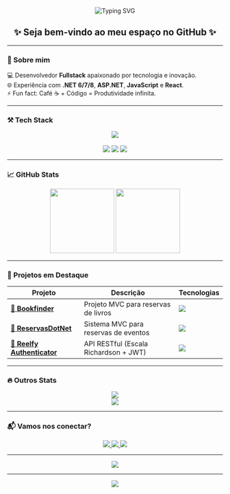 <div align="center">
  <img src="https://readme-typing-svg.herokuapp.com?font=Fira+Code&size=24&pause=1000&color=00F7FF&center=true&vCenter=true&width=500&lines=Hello%2C+my+name+is+Thiago;Olá%2C+meu+nome+é+Thiago;Bem-vindo+ao+meu+perfil!+🚀" alt="Typing SVG" />
</div>

<h2 align="center">✨ Seja bem-vindo ao meu espaço no GitHub ✨</h2>

---

### 🧠 Sobre mim

💻 Desenvolvedor **Fullstack** apaixonado por tecnologia e inovação.  
🌐 Experiência com **.NET 6/7/8**, **ASP.NET**, **JavaScript** e **React**.  
⚡ Fun fact: Café ☕ + Código = Produtividade infinita.  

---

### ⚒️ Tech Stack

<div align="center">
  <img src="https://skillicons.dev/icons?i=cs,dotnet,azure,js,react,postgresql,git,github,visualstudio" /><br><br>
  <img src="https://img.shields.io/badge/.NET%20Core-512BD4?style=for-the-badge&logo=dotnet&logoColor=white" />
  <img src="https://img.shields.io/badge/React-61DAFB?style=for-the-badge&logo=react&logoColor=black" />
  <img src="https://img.shields.io/badge/SQL-336791?style=for-the-badge&logo=postgresql&logoColor=white" />
</div>

---

### 📈 GitHub Stats

<div align="center">
  <img src="https://github-readme-stats.vercel.app/api?username=Th1ago23&show_icons=true&theme=tokyonight&hide_border=true" height="150" />
  <img src="https://github-readme-stats.vercel.app/api/top-langs/?username=Th1ago23&layout=compact&theme=tokyonight&hide_border=true" height="150" />
</div>

---

### 🌟 Projetos em Destaque

| Projeto | Descrição | Tecnologias |
|---------|-----------|-------------|
| [📖 **Bookfinder**](https://github.com/Th1ago23/Daily-Task-API) | Projeto MVC para reservas de livros | <img src="https://skillicons.dev/icons?i=cs,dotnet,postgresql,git,github" /> |
| [🪪 **ReservasDotNet**](https://github.com/Th1ago23/Auth-System) | Sistema MVC para reservas de eventos | <img src="https://skillicons.dev/icons?i=cs,dotnet,postgresql,git,github" /> |
| [📱 **Reelfy Authenticator**](https://github.com/Th1ago23/ReactNativeApp) | API RESTful (Escala Richardson + JWT) | <img src="https://skillicons.dev/icons?i=cs,dotnet,postgresql,git,github,azure" /> |

---

### 🔥 Outros Stats

<div align="center">
  <img src="https://github-profile-summary-cards.vercel.app/api/cards/profile-details?username=Th1ago23&theme=tokyonight" /><br>
  <img src="https://github-readme-streak-stats.herokuapp.com?user=Th1ago23&theme=tokyonight&hide_border=true" />
</div>

---

### 📬 Vamos nos conectar?

<div align="center">
  <a href="mailto:thiago.peixots@gmail.com">
    <img src="https://img.shields.io/badge/-Gmail-EA4335?style=for-the-badge&logo=gmail&logoColor=white" />
  </a>
  <a href="https://www.linkedin.com/in/thiagopeixotosantos/">
    <img src="https://img.shields.io/badge/-LinkedIn-0A66C2?style=for-the-badge&logo=linkedin&logoColor=white" />
  </a>
  <a href="https://github.com/Th1ago23">
    <img src="https://img.shields.io/badge/-GitHub-181717?style=for-the-badge&logo=github&logoColor=white" />
  </a>
</div>

---

<div align="center">
  <img src="https://github-readme-activity-graph.vercel.app/graph?username=Th1ago23&theme=tokyo-night&hide_border=true" />
</div>

---

<div align="center">
  <img src="https://quotes-github-readme.vercel.app/api?type=horizontal&theme=tokyonight" />
</div>
